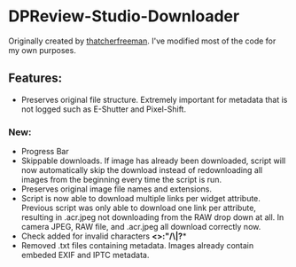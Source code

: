 # DPReview-Studio-Downloader
Originally created by [thatcherfreeman](https://github.com/thatcherfreeman/dpreview-studio-scraper). I've modified most of the code for my own purposes.

## Features:
- Preserves original file structure. Extremely important for metadata that is not logged such as E-Shutter and Pixel-Shift.

### New:
- Progress Bar
- Skippable downloads. If image has already been downloaded, script will now automatically skip the download instead of redownloading all images from the beginning every time the script is run.
- Preserves original image file names and extensions.
- Script is now able to download multiple links per widget attribute. Previous script was only able to download one link per attribute, resulting in .acr.jpeg not downloading from the RAW drop down at all. In camera JPEG, RAW file, and .acr.jpeg all download correctly now.
- Check added for invalid characters **<>:"/\\|?***
- Removed .txt files containing metadata. Images already contain embeded EXIF and IPTC metadata.
